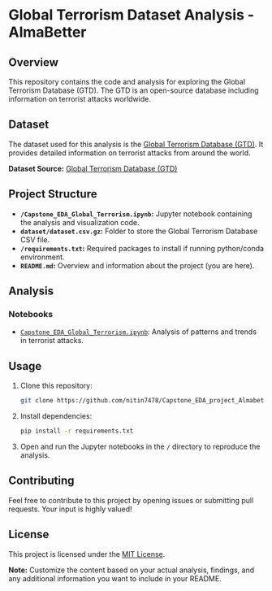 # Global Terrorism Dataset Analysis - AlmaBetter

## Overview

This repository contains the code and analysis for exploring the Global Terrorism Database (GTD). The GTD is an open-source database including information on terrorist attacks worldwide.

## Dataset

The dataset used for this analysis is the [Global Terrorism Database (GTD)](https://www.start.umd.edu/gtd/). It provides detailed information on terrorist attacks from around the world.

**Dataset Source:** [Global Terrorism Database (GTD)](https://www.start.umd.edu/gtd/)

## Project Structure

- **`/Capstone_EDA_Global_Terrorism.ipynb`:** Jupyter notebook containing the analysis and visualization code.
- **`dataset/dataset.csv.gz`:** Folder to store the Global Terrorism Database CSV file.
- **`/requirements.txt`:** Required packages to install if running python/conda environment.
- **`README.md`:** Overview and information about the project (you are here).

## Analysis

### Notebooks

- [`Capstone_EDA_Global_Terrorism.ipynb`](notebooks/01_Exploratory_Data_Analysis.ipynb): Analysis of patterns and trends in terrorist attacks.

## Usage

1. Clone this repository:

    ```bash
    git clone https://github.com/nitin7478/Capstone_EDA_project_Almabetter
    ```

2. Install dependencies:

    ```bash
    pip install -r requirements.txt
    ```

3. Open and run the Jupyter notebooks in the `/` directory to reproduce the analysis.

## Contributing

Feel free to contribute to this project by opening issues or submitting pull requests. Your input is highly valued!

## License

This project is licensed under the [MIT License](LICENSE).


**Note:** Customize the content based on your actual analysis, findings, and any additional information you want to include in your README.

